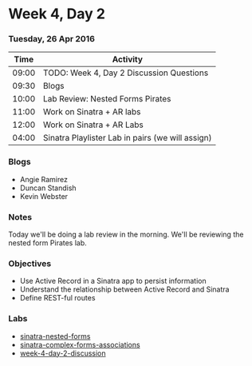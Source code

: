 # Week 4, Day 2

### Tuesday, 26 Apr 2016

| Time | Activity |
| --- | --- |
| 09:00 | TODO: Week 4, Day 2 Discussion Questions |
| 09:30 | Blogs |
| 10:00 | Lab Review: Nested Forms Pirates |
| 11:00 | Work on Sinatra + AR labs |
| 12:00 | Work on Sinatra + AR Labs |
| 04:00 | Sinatra Playlister Lab in pairs (we will assign) |

### Blogs

- Angie Ramirez
- Duncan Standish
- Kevin Webster

### Notes

Today we'll be doing a lab review in the morning. We'll be reviewing the nested form Pirates lab.

### Objectives

- Use Active Record in a Sinatra app to persist information 
- Understand the relationship between Active Record and Sinatra 
- Define REST-ful routes 

### Labs

- [sinatra-nested-forms](http://www.github.com/learn-co-students/sinatra-nested-forms-web-0416)
- [sinatra-complex-forms-associations](http://www.github.com/learn-co-students/sinatra-complex-forms-associations-web-0416)
- [week-4-day-2-discussion](http://www.github.com/learn-co-students/week-4-day-2-discussion-web-0416)

